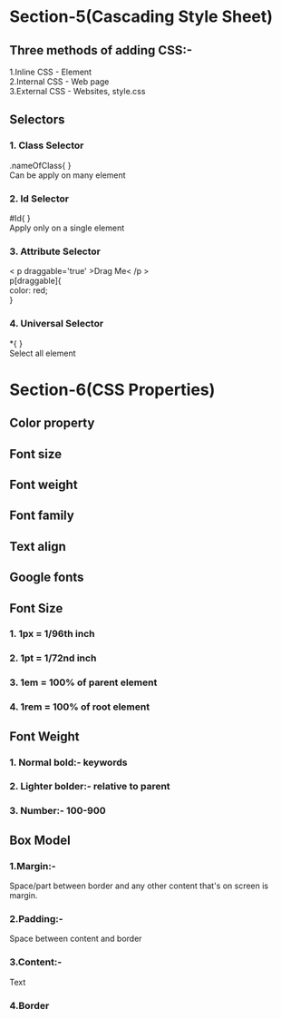 # Section-5(Cascading Style Sheet)
<h2>Three methods of adding CSS:-</h2>
1.Inline CSS - Element<br>
2.Internal CSS - Web page<br>
3.External CSS - Websites, style.css<br>

<h2>Selectors</h2>
<h3>1. Class Selector</h3>
.nameOfClass{ }<br>
Can be apply on many element<br>

<h3>2. Id Selector</h3>
#Id{ }<br>
Apply only on a single element<br>

<h3>3. Attribute Selector</h3>
< p draggable='true' >Drag Me< /p > <br>
   p[draggable]{<br>
     color: red;<br>
   }<br>

<h3>4. Universal Selector</h3>
*{ }<br>
Select all element<br>

# Section-6(CSS Properties)
<h2>Color property</h2>
<h2>Font size</h2>
<h2>Font weight</h2>
<h2>Font family</h2>
<h2>Text align</h2>
<h2>Google fonts</h2>

<h2>Font Size</h2>
<h3>1. 1px = 1/96th inch</h3>
<h3>2. 1pt = 1/72nd inch</h3>
<h3>3. 1em = 100% of parent element</h3>
<h3>4. 1rem = 100% of root element</h3>

<h2>Font Weight</h2>
<h3>1. Normal bold:- keywords</h3>
<h3>2. Lighter bolder:- relative to parent</h3>
<h3>3. Number:- 100-900</h3>

<h2>Box Model</h2>
<h3>1.Margin:-</h3> <p>Space/part between border and any other content that's on screen is margin.</p>
<h3>2.Padding:-</h3> <p>Space between content and border</p>
<h3>3.Content:-</h3> <p>Text</p>
<h3>4.Border</h3>

